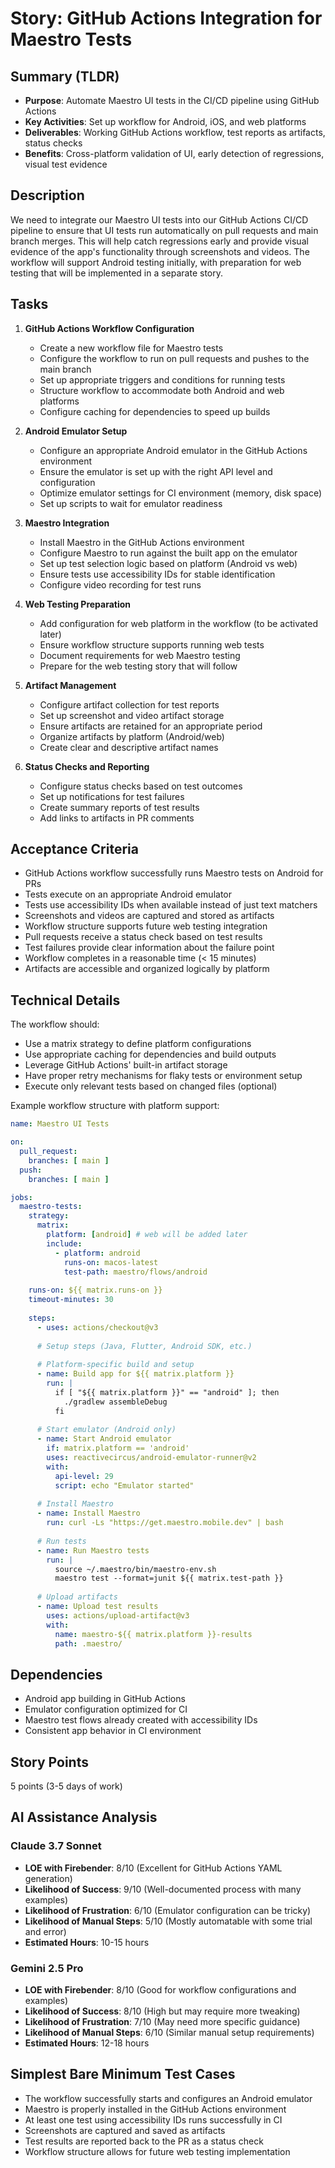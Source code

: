 # Story: GitHub Actions Integration for Maestro Tests

## Summary (TLDR)
* **Purpose**: Automate Maestro UI tests in the CI/CD pipeline using GitHub Actions
* **Key Activities**: Set up workflow for Android, iOS, and web platforms
* **Deliverables**: Working GitHub Actions workflow, test reports as artifacts, status checks
* **Benefits**: Cross-platform validation of UI, early detection of regressions, visual test
  evidence

## Description

We need to integrate our Maestro UI tests into our GitHub Actions CI/CD pipeline to ensure that UI
tests run automatically on pull requests and main branch merges. This will help catch regressions
early and provide visual evidence of the app's functionality through screenshots and videos. The
workflow will support Android testing initially, with preparation for web testing that will be
implemented in a separate story.

## Tasks

1. **GitHub Actions Workflow Configuration**
   - Create a new workflow file for Maestro tests
   - Configure the workflow to run on pull requests and pushes to the main branch
   - Set up appropriate triggers and conditions for running tests
   - Structure workflow to accommodate both Android and web platforms
   - Configure caching for dependencies to speed up builds

2. **Android Emulator Setup**
   - Configure an appropriate Android emulator in the GitHub Actions environment
   - Ensure the emulator is set up with the right API level and configuration
   - Optimize emulator settings for CI environment (memory, disk space)
   - Set up scripts to wait for emulator readiness

3. **Maestro Integration**
   - Install Maestro in the GitHub Actions environment
   - Configure Maestro to run against the built app on the emulator
   - Set up test selection logic based on platform (Android vs web)
   - Ensure tests use accessibility IDs for stable identification
   - Configure video recording for test runs

4. **Web Testing Preparation**
   - Add configuration for web platform in the workflow (to be activated later)
   - Ensure workflow structure supports running web tests
   - Document requirements for web Maestro testing
   - Prepare for the web testing story that will follow

5. **Artifact Management**
   - Configure artifact collection for test reports
   - Set up screenshot and video artifact storage
   - Ensure artifacts are retained for an appropriate period
   - Organize artifacts by platform (Android/web)
   - Create clear and descriptive artifact names

6. **Status Checks and Reporting**
   - Configure status checks based on test outcomes
   - Set up notifications for test failures
   - Create summary reports of test results
   - Add links to artifacts in PR comments

## Acceptance Criteria

- GitHub Actions workflow successfully runs Maestro tests on Android for PRs
- Tests execute on an appropriate Android emulator
- Tests use accessibility IDs when available instead of just text matchers
- Screenshots and videos are captured and stored as artifacts
- Workflow structure supports future web testing integration
- Pull requests receive a status check based on test results
- Test failures provide clear information about the failure point
- Workflow completes in a reasonable time (< 15 minutes)
- Artifacts are accessible and organized logically by platform

## Technical Details
The workflow should:

- Use a matrix strategy to define platform configurations
- Use appropriate caching for dependencies and build outputs
- Leverage GitHub Actions' built-in artifact storage
- Have proper retry mechanisms for flaky tests or environment setup
- Execute only relevant tests based on changed files (optional)

Example workflow structure with platform support:

```yaml
name: Maestro UI Tests

on:
  pull_request:
    branches: [ main ]
  push:
    branches: [ main ]

jobs:
  maestro-tests:
    strategy:
      matrix:
        platform: [android] # web will be added later
        include:
          - platform: android
            runs-on: macos-latest
            test-path: maestro/flows/android
    
    runs-on: ${{ matrix.runs-on }}
    timeout-minutes: 30
    
    steps:
      - uses: actions/checkout@v3
      
      # Setup steps (Java, Flutter, Android SDK, etc.)
      
      # Platform-specific build and setup
      - name: Build app for ${{ matrix.platform }}
        run: |
          if [ "${{ matrix.platform }}" == "android" ]; then
            ./gradlew assembleDebug
          fi
      
      # Start emulator (Android only)
      - name: Start Android emulator
        if: matrix.platform == 'android'
        uses: reactivecircus/android-emulator-runner@v2
        with:
          api-level: 29
          script: echo "Emulator started"
      
      # Install Maestro
      - name: Install Maestro
        run: curl -Ls "https://get.maestro.mobile.dev" | bash
      
      # Run tests
      - name: Run Maestro tests
        run: |
          source ~/.maestro/bin/maestro-env.sh
          maestro test --format=junit ${{ matrix.test-path }}
      
      # Upload artifacts
      - name: Upload test results
        uses: actions/upload-artifact@v3
        with:
          name: maestro-${{ matrix.platform }}-results
          path: .maestro/
```

## Dependencies
- Android app building in GitHub Actions
- Emulator configuration optimized for CI
- Maestro test flows already created with accessibility IDs
- Consistent app behavior in CI environment

## Story Points
5 points (3-5 days of work)

## AI Assistance Analysis

### Claude 3.7 Sonnet
- **LOE with Firebender**: 8/10 (Excellent for GitHub Actions YAML generation)
- **Likelihood of Success**: 9/10 (Well-documented process with many examples)
- **Likelihood of Frustration**: 6/10 (Emulator configuration can be tricky)
- **Likelihood of Manual Steps**: 5/10 (Mostly automatable with some trial and error)
- **Estimated Hours**: 10-15 hours

### Gemini 2.5 Pro
- **LOE with Firebender**: 8/10 (Good for workflow configurations and examples)
- **Likelihood of Success**: 8/10 (High but may require more tweaking)
- **Likelihood of Frustration**: 7/10 (May need more specific guidance)
- **Likelihood of Manual Steps**: 6/10 (Similar manual setup requirements)
- **Estimated Hours**: 12-18 hours

## Simplest Bare Minimum Test Cases
- The workflow successfully starts and configures an Android emulator
- Maestro is properly installed in the GitHub Actions environment
- At least one test using accessibility IDs runs successfully in CI
- Screenshots are captured and saved as artifacts
- Test results are reported back to the PR as a status check
- Workflow structure allows for future web testing implementation